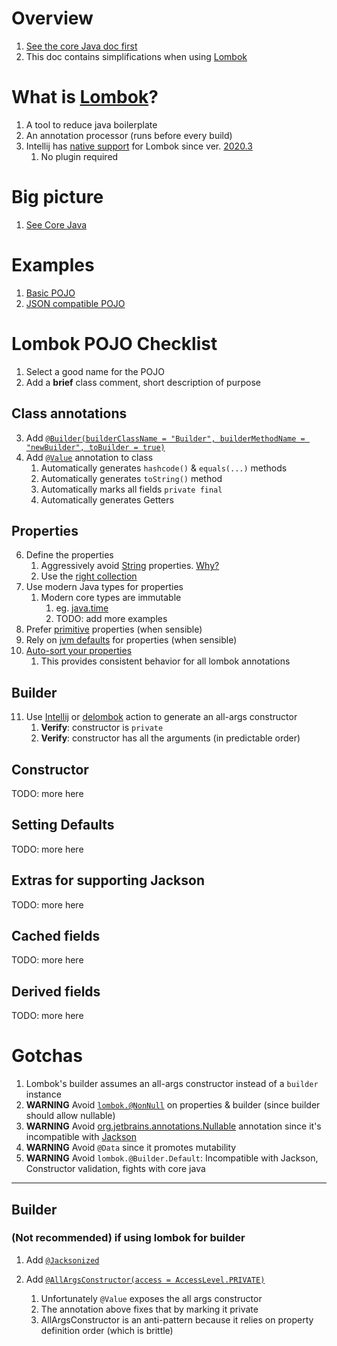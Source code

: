 # Overview
1. [See the core Java doc first](./pojos.core.java8-11.md)
1. This doc contains simplifications when using [Lombok](https://projectlombok.org/)


# What is [Lombok](https://projectlombok.org/)?
1. A tool to reduce java boilerplate
1. An annotation processor (runs before every build)
1. Intellij has [native support](https://projectlombok.org/setup/intellij) for Lombok since ver. [2020.3](https://www.jetbrains.com/idea/whatsnew/2020-3/)
    1. No plugin required


# Big picture
1. [See Core Java](./pojos.core.java8-11.md)


# Examples
1. [Basic POJO](./pojo.example-3.md)
1. [JSON compatible POJO](./pojo.example-4.md)


# Lombok POJO Checklist
1. Select a good name for the POJO
1. Add a **brief** class comment, short description of purpose

## Class annotations
3. Add [`@Builder(builderClassName = "Builder", builderMethodName = "newBuilder", toBuilder = true)`](https://projectlombok.org/features/Builder)
1. Add [`@Value`](https://projectlombok.org/features/Value) annotation to class
    1. Automatically generates `hashcode()` & `equals(...)` methods
    1. Automatically generates `toString()` method
    1. Automatically marks all fields `private final`
    1. Automatically generates Getters

## Properties
6. Define the properties
    1. Aggressively avoid [String](https://docs.oracle.com/en/java/javase/11/docs/api/java.base/java/lang/String.html) properties.  [Why?](./strings.avoid.md)
    1. Use the [right collection](./collection.selecting.md)
1. Use modern Java types for properties
    1. Modern core types are immutable
        1. eg. [java.time](https://docs.oracle.com/javase/8/docs/api/java/time/package-summary.html)
        1. TODO: add more examples
1. Prefer [primitive](https://docs.oracle.com/javase/tutorial/java/nutsandbolts/datatypes.html) properties (when sensible)
1. Rely on [jvm defaults](https://docs.oracle.com/javase/tutorial/java/nutsandbolts/datatypes.html) for properties (when sensible)
1. [Auto-sort your properties](https://www.jetbrains.com/help/idea/rearrange-code.html#create-matching-rules)
    1. This provides consistent behavior for all lombok annotations

## Builder
11. Use [Intellij](https://www.jetbrains.com/help/idea/generating-code.html#generate-constructors) or [delombok](https://projectlombok.org/features/delombok) action to generate an all-args constructor
    1. **Verify**: constructor is `private`
    1. **Verify**: constructor has all the arguments (in predictable order)

## Constructor
TODO: more here


## Setting Defaults
TODO: more here


## Extras for supporting Jackson
TODO: more here


## Cached fields
TODO: more here


## Derived fields
TODO: more here


# Gotchas
1. Lombok's builder assumes an all-args constructor instead of a `builder` instance
1. **WARNING** Avoid [`lombok.@NonNull`](https://projectlombok.org/features/NonNull) on properties & builder (since builder should allow nullable)
1. **WARNING** Avoid [org.jetbrains.annotations.Nullable](https://www.jetbrains.com/help/idea/nullable-and-notnull-annotations.html) annotation since it's incompatible with [Jackson](https://github.com/FasterXML/jackson)
1. **WARNING** Avoid `@Data` since it promotes mutability
1. **WARNING** Avoid `lombok.@Builder.Default`: Incompatible with Jackson, Constructor validation, fights with core java




--------------------------
## Builder
### (**Not** recommended) if using lombok for builder
1. Add [`@Jacksonized`](https://projectlombok.org/features/experimental/Jacksonized)



1. Add [`@AllArgsConstructor(access = AccessLevel.PRIVATE)`](https://projectlombok.org/features/constructor)
    1. Unfortunately `@Value` exposes the all args constructor
    1. The annotation above fixes that by marking it private
    1. AllArgsConstructor is an anti-pattern because it relies on property definition order (which is brittle)
